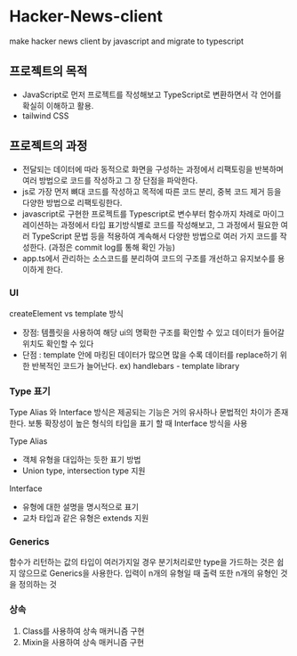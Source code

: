 # Hacker-News-client

make hacker news client by javascript and migrate to typescript

## 프로젝트의 목적

- JavaScript로 먼저 프로젝트를 작성해보고 TypeScript로 변환하면서 각 언어를 확실히 이해하고 활용.
- tailwind CSS

## 프로젝트의 과정

- 전달되는 데이터에 따라 동적으로 화면을 구성하는 과정에서 리팩토링을 반복하며 여러 방법으로 코드를 작성하고 그 장 단점을 파악한다.
- js로 가장 먼저 뼈대 코드를 작성하고 목적에 따른 코드 분리, 중복 코드 제거 등을 다양한 방법으로 리팩토링한다.
- javascript로 구현한 프로젝트를 Typescript로 변수부터 함수까지 차례로 마이그레이션하는 과정에서 타입 표기방식별로 코드를 작성해보고,
  그 과정에서 필요한 여러 TypeScript 문법 등을 적용하여 계속해서 다양한 방법으로 여러 가지 코드를 작성한다.
  (과정은 commit log를 통해 확인 가능)
- app.ts에서 관리하는 소스코드를 분리하여 코드의 구조를 개선하고 유지보수를 용이하게 한다.

### UI

createElement vs template 방식

- 장점: 템플릿을 사용하여 해당 ui의 명확한 구조를 확인할 수 있고 데이터가 들어갈 위치도 확인할 수 있다
- 단점 : template 안에 마킹된 데이터가 많으면 많을 수록 데이터를 replace하기 위한 반복적인 코드가 늘어난다.
  ex) handlebars - template library

### Type 표기

Type Alias 와 Interface 방식은 제공되는 기능은 거의 유사하나 문법적인 차이가 존재한다.
보통 확장성이 높은 형식의 타입을 표기 할 때 Interface 방식을 사용

Type Alias

- 객체 유형을 대입하는 듯한 표기 방법
- Union type, intersection type 지원

Interface

- 유형에 대한 설명을 명시적으로 표기
- 교차 타입과 같은 유형은 extends 지원

### Generics

함수가 리턴하는 값의 타입이 여러가지일 경우 분기처리로만 type을 가드하는 것은 쉽지 않으므로 Generics을 사용한다.
입력이 n개의 유형일 때 출력 또한 n개의 유형인 것을 정의하는 것

### 상속

1. Class를 사용하여 상속 매커니즘 구현
2. Mixin을 사용하여 상속 매커니즘 구현
